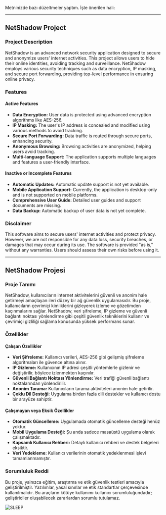 Metninizde bazı düzeltmeler yaptım. İşte önerilen hali:

---------------------------------------------------------

## NetShadow Project

### Project Description
NetShadow is an advanced network security application designed to secure and anonymize users' internet activities. This project allows users to hide their online identities, avoiding tracking and surveillance. NetShadow employs various security techniques such as data encryption, IP masking, and secure port forwarding, providing top-level performance in ensuring online privacy.

### Features
#### Active Features
- **Data Encryption:** User data is protected using advanced encryption algorithms like AES-256.
- **IP Masking:** The user's IP address is concealed and modified using various methods to avoid tracking.
- **Secure Port Forwarding:** Data traffic is routed through secure ports, enhancing security.
- **Anonymous Browsing:** Browsing activities are anonymized, helping users avoid tracking.
- **Multi-language Support:** The application supports multiple languages and features a user-friendly interface.

#### Inactive or Incomplete Features
- **Automatic Updates:** Automatic update support is not yet available.
- **Mobile Application Support:** Currently, the application is desktop-only and is not supported on mobile platforms.
- **Comprehensive User Guide:** Detailed user guides and support documents are missing.
- **Data Backup:** Automatic backup of user data is not yet complete.

### Disclaimer
This software aims to secure users' internet activities and protect privacy. However, we are not responsible for any data loss, security breaches, or damages that may occur during its use. The software is provided "as is," without any warranties. Users should assess their own risks before using it.

---

## NetShadow Projesi

### Proje Tanımı
NetShadow, kullanıcıların internet aktivitelerini güvenli ve anonim hale getirmeyi amaçlayan ileri düzey bir ağ güvenlik uygulamasıdır. Bu proje, kullanıcıların çevrimiçi kimliklerini gizleyerek izleme ve gözetimden kaçınmalarını sağlar. NetShadow, veri şifreleme, IP gizleme ve güvenli bağlantı noktası yönlendirme gibi çeşitli güvenlik tekniklerini kullanır ve çevrimiçi gizliliği sağlama konusunda yüksek performans sunar.

### Özellikler
#### Çalışan Özellikler
- **Veri Şifreleme:** Kullanıcı verileri, AES-256 gibi gelişmiş şifreleme algoritmaları ile güvence altına alınır.
- **IP Gizleme:** Kullanıcının IP adresi çeşitli yöntemlerle gizlenir ve değiştirilir, böylece izlenmekten kaçınılır.
- **Güvenli Bağlantı Noktası Yönlendirme:** Veri trafiği güvenli bağlantı noktalarından yönlendirilir.
- **Anonim Tarama:** Kullanıcıların tarama aktiviteleri anonim hale getirilir.
- **Çoklu Dil Desteği:** Uygulama birden fazla dili destekler ve kullanıcı dostu bir arayüze sahiptir.

#### Çalışmayan veya Eksik Özellikler
- **Otomatik Güncelleme:** Uygulamada otomatik güncelleme desteği henüz yoktur.
- **Mobil Uygulama Desteği:** Şu anda sadece masaüstü uygulama olarak çalışmaktadır.
- **Kapsamlı Kullanıcı Rehberi:** Detaylı kullanıcı rehberi ve destek belgeleri eksiktir.
- **Veri Yedekleme:** Kullanıcı verilerinin otomatik yedeklenmesi işlevi tamamlanmamıştır.

### Sorumluluk Reddi
Bu proje, yalnızca eğitim, araştırma ve etik güvenlik testleri amacıyla geliştirilmiştir. Yazılımlar, yasal sınırlar ve etik standartlar çerçevesinde kullanılmalıdır. Bu araçların kötüye kullanımı kullanıcı sorumluluğundadır; geliştiriciler oluşabilecek zararlardan sorumlu tutulamaz.




![SLEEP](https://github.com/user-attachments/assets/c55f3a45-4d39-4edc-99d7-866829fd2f91)

